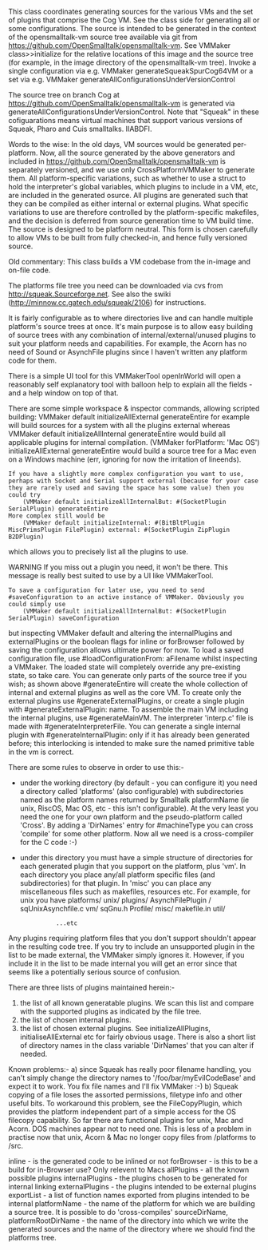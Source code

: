 This class coordinates generating sources for the various VMs and the set of plugins that comprise the Cog VM.  See the class side for generating all or some configurations.  The source is intended to be generated in the context of the opensmalltalk-vm source tree available via git from https://github.com/OpenSmalltalk/opensmalltalk-vm.  See VMMaker class>>initialize for the relative locations of this image and the source tree (for example, in the image directory of the opensmalltalk-vm tree).  Invoke a single configuration via e.g.
	VMMaker generateSqueakSpurCog64VM
or a set via e.g.
	VMMaker generateAllConfigurationsUnderVersionControl

The source tree on branch Cog at https://github.com/OpenSmalltalk/opensmalltalk-vm is generated via generateAllConfigurationsUnderVersionControl.  Note that "Squeak" in these cofiguarations means virtual machines that support various versions of Squeak, Pharo and Cuis smalltalks.  IIABDFI.


Words to the wise:
In the old days, VM sources would be generated per-platform.  Now, all the source generated by the above generators and included in https://github.com/OpenSmalltalk/opensmalltalk-vm is separately versioned, and we use only CrossPlatformVMMaker to generate them.  All platform-specific variations, such as whether to use a struct to hold the interpreter's global variables, which plugins to include in a VM, etc, are included in the generated osurce.  All plugins are generated such that they can be compiled as either internal or external plugins.  What specific variations to use are therefore controlled by the platform-specific makefiles, and the decision is deferred from source generation time to VM build time.  The source is designed to be platform neutral.  This form is chosen carefully to allow VMs to be built from fully checked-in, and hence fully versioned source.


Old commentary:
This class builds a VM codebase from the in-image and on-file code.

The platforms file tree you need can be downloaded via cvs from http://squeak.Sourceforge.net. See also the swiki (http://minnow.cc.gatech.edu/squeak/2106) for instructions.

It is fairly configurable as to where directories live and can handle multiple platform's source trees at once. It's main purpose is to allow easy building of source trees with any combination of internal/external/unused plugins to suit your platform needs and capabilities. For example, the Acorn has no need of Sound or AsynchFile plugins since I haven't written any platform code for them. 

There is a simple UI tool for this 
	VMMakerTool openInWorld
will open a reasonably self explanatory tool with balloon help to explain all the fields - and a help window on top of that.

There are some simple workspace & inspector commands, allowing scripted building:
	VMMaker default initializeAllExternal generateEntire
for example will build sources for a system with all the plugins external whereas 
	VMMaker default initializeAllInternal generateEntire
would build all applicable plugins for internal compilation.
	(VMMaker forPlatform: 'Mac OS') initializeAllExternal generateEntire
would build a source tree for a Mac even on a Windows machine (err, ignoring for now the irritation of lineends).

	If you have a slightly more complex configuration you want to use, perhaps with Socket and Serial support external (because for your case they are rarely used and saving the space has some value) then you could try
		(VMMaker default initializeAllInternalBut: #(SocketPlugin SerialPlugin) generateEntire
	More complex still would be
		(VMMaker default initializeInternal: #(BitBltPlugin MiscPrimsPlugin FilePlugin) external: #(SocketPlugin ZipPlugin B2DPlugin)
which allows you to precisely list all the plugins to use.

WARNING If you miss out a plugin you need, it won't be there. This message is really best suited to use by a UI like VMMakerTool.

	To save a configuration for later use, you need to send #saveConfiguration to an active instance of VMMaker. Obviously you could simply use
		(VMMaker default initializeAllInternalBut: #(SocketPlugin SerialPlugin) saveConfiguration
but inspecting 
		VMMaker default
and altering the internalPlugins and externalPlugins or the boolean flags for inline or forBrowser followed by saving the configuration allows ultimate power for now. To load a saved configuration file, use #loadConfigurationFrom: aFilename whilst inspecting a VMMaker. The loaded state will completely override any pre-existing state, so take care.
	You can generate only parts of the source tree if you wish; as shown above #generateEntire will create the whole collection of internal and external plugins as well as the core VM. To create only  the external plugins use #generateExternalPlugins, or create a single  plugin with #generateExternalPlugin: name. To assemble the main VM including the internal plugins, use #generateMainVM. The interpreter 'interp.c' file is made with #generateInterpreterFile. You can generate a single internal plugin with #generateInternalPlugin: only if it has already been generated before; this interlocking is intended to make sure the named primitive table in the vm is correct.

There are some rules to observe in order to use this:-
- under the working directory (by default - you can configure it) you need a directory called 'platforms' (also configurable) with subdirectories named as the platform names returned by Smalltalk platformName (ie unix, RiscOS, Mac OS, etc - this isn't configurable). At the very least you need the one for your own platform and the pseudo-platform called 'Cross'. By adding a 'DirNames' entry for #machineType you can cross 'compile' for some other platform. Now all we need is a cross-compiler for the C code :-)
- under this directory you must have a simple structure of directories for each generated plugin that you support on the platform, plus 'vm'. In each directory you place any/all platform specific files (and subdirectories) for that plugin. In 'misc' you can place any miscellaneous files such as makefiles, resources etc. For example, for unix you have
	platforms/
		unix/
			plugins/
				AsynchFilePlugin /
					sqUnixAsynchfile.c
			vm/
				sqGnu.h
				Profile/
			misc/
				makefile.in
				util/
				
				...etc
Any plugins requiring platform files that you don't support shouldn't appear in the resulting code tree. If you try to include an unsupported plugin in the list to be made external, the VMMaker simply ignores it. However, if you include it in the list to be made internal you will get an error since that seems like a potentially serious source of confusion.

There are three lists of plugins maintained herein:-
1) the list of all known generatable plugins. We scan this list and compare with the supported plugins as indicated by the file tree.
2) the list of chosen internal plugins.
3) the list of chosen external plugins.
See initializeAllPlugins, initialiseAllExternal etc for fairly obvious usage.
There is also a short list of directory names in the class variable 'DirNames' that you can alter if needed.

Known problems:-
a) since Squeak has really poor filename handling, you can't simply change the directory names to '/foo/bar/myEvilCodeBase' and expect it to work. You fix file names and I'll fix VMMaker :-)
b) Squeak copying of a file loses the assorted permissions, filetype info and other useful bits. To workaround this problem, see the FileCopyPlugin, which provides the platform independent part of a simple access for the OS filecopy capability. So far there are functional plugins for unix, Mac and Acorn. DOS machines appear not to need one. This is less of a problem in practise now that unix, Acorn & Mac no longer copy files from /platforms to /src.

inline <Boolean> - is the generated code to be inlined or not
forBrowser <Boolean> - is this to be a build for in-Browser use? Only relevent to Macs
allPlugins <Collection> - all the known possible plugins
internalPlugins <Collection> - the plugins chosen to be generated for internal linking
externalPlugins <Collection> - the plugins intended to be external plugins
exportList <Collection> - a list of function names exported from plugins intended to be internal
platformName <String> - the name of the platform for which we are building a source tree. It is possible to do 'cross-compiles'
sourceDirName, platformRootDirName <String> - the name of the directory into which we write the generated sources and the name of the directory where we should find the platforms tree.